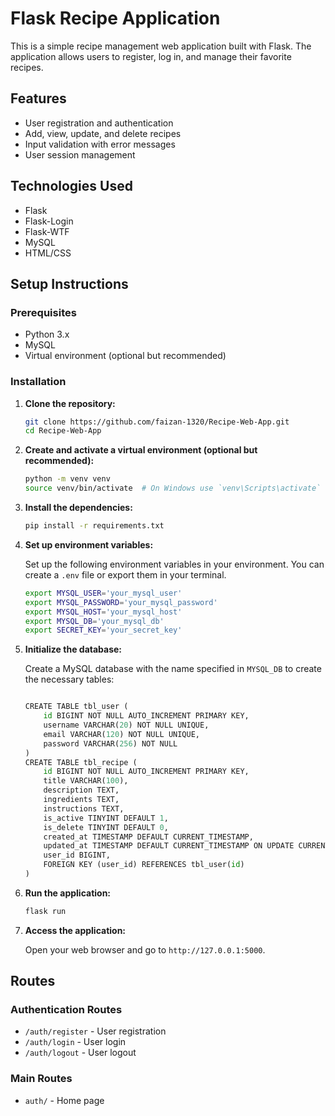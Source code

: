 # Flask Recipe Application

This is a simple recipe management web application built with Flask. The application allows users to register, log in, and manage their favorite recipes.

## Features

- User registration and authentication
- Add, view, update, and delete recipes
- Input validation with error messages
- User session management

## Technologies Used

- Flask
- Flask-Login
- Flask-WTF
- MySQL
- HTML/CSS

## Setup Instructions

### Prerequisites

- Python 3.x
- MySQL
- Virtual environment (optional but recommended)

### Installation

1. **Clone the repository:**

    ```sh
    git clone https://github.com/faizan-1320/Recipe-Web-App.git
    cd Recipe-Web-App
    ```

2. **Create and activate a virtual environment (optional but recommended):**

    ```sh
    python -m venv venv
    source venv/bin/activate  # On Windows use `venv\Scripts\activate`
    ```

3. **Install the dependencies:**

    ```sh
    pip install -r requirements.txt
    ```

4. **Set up environment variables:**

    Set up the following environment variables in your environment. You can create a `.env` file or export them in your terminal.

    ```sh
    export MYSQL_USER='your_mysql_user'
    export MYSQL_PASSWORD='your_mysql_password'
    export MYSQL_HOST='your_mysql_host'
    export MYSQL_DB='your_mysql_db'
    export SECRET_KEY='your_secret_key'
    ```

5. **Initialize the database:**

    Create a MySQL database with the name specified in `MYSQL_DB` to create the necessary tables:

    ```python

    CREATE TABLE tbl_user (
        id BIGINT NOT NULL AUTO_INCREMENT PRIMARY KEY,
        username VARCHAR(20) NOT NULL UNIQUE,
        email VARCHAR(120) NOT NULL UNIQUE,
        password VARCHAR(256) NOT NULL
    )
    CREATE TABLE tbl_recipe (
        id BIGINT NOT NULL AUTO_INCREMENT PRIMARY KEY,
        title VARCHAR(100),
        description TEXT,
        ingredients TEXT,
        instructions TEXT,
        is_active TINYINT DEFAULT 1,
        is_delete TINYINT DEFAULT 0,
        created_at TIMESTAMP DEFAULT CURRENT_TIMESTAMP,
        updated_at TIMESTAMP DEFAULT CURRENT_TIMESTAMP ON UPDATE CURRENT_TIMESTAMP,
        user_id BIGINT,
        FOREIGN KEY (user_id) REFERENCES tbl_user(id)
    )

6. **Run the application:**

    ```sh
    flask run
    ```

7. **Access the application:**

    Open your web browser and go to `http://127.0.0.1:5000`.


## Routes

### Authentication Routes

- `/auth/register` - User registration
- `/auth/login` - User login
- `/auth/logout` - User logout

### Main Routes

- `auth/` - Home page



